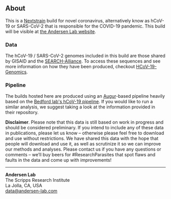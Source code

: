 ## About
This is a [Nextstrain](https://nextstrain.org) build for novel coronavirus, alternatively know as hCoV-19 or SARS-CoV-2 that is responsible for the COVID-19 pandemic. This build will be visible at [the Andersen Lab website](andersen-lab.com). 

### Data
The hCoV-19 / SARS-CoV-2 genomes included in this build are those shared by GISAID and the [SEARCH-Alliance](https://searchcovid.info/). To access these sequences and see more information on how they have been produced, checkout [HCoV-19-Genomics](https://github.com/andersen-lab/HCoV-19-Genomics).

### Pipeline
The builds hosted here are produced using an [Augur](https://github.com/nextstrain/augur)-based pipeline heavily based on the [Bedford lab's hCoV-19 pipeline](https://github.com/nextstrain/ncov). If you would like to run a similar analysis, we suggest taking a look at the information provided in their repository.

**Disclaimer**. Please note that this data is still based on work in progress and should be considered preliminary. If you intend to include any of these data in publications, please let us know – otherwise please feel free to download and use without restrictions. We have shared this data with the hope that people will download and use it, as well as scrutinize it so we can improve our methods and analyses. Please contact us if you have any questions or comments – we’ll buy beers for #ResearchParasites that spot flaws and faults in the data and come up with improvements!

---
**Andersen Lab**  
The Scripps Research Institute  
La Jolla, CA, USA  
[data@andersen-lab.com](mailto:data@andersen-lab.com)
